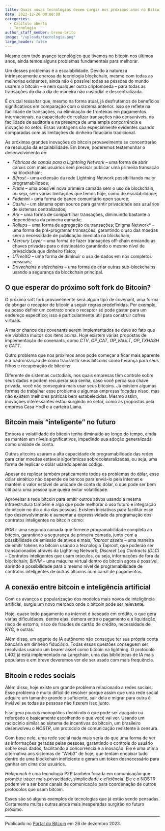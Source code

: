 ```yaml
---
title: Quais novas tecnologias devem surgir nos próximos anos no Bitcoin?
date: 2023-12-26 00:00:00
categories:
  - Capítulo aberto
  - Tecnologia
author_staff_member: breno-brito
image: "/uploads/tecnologia.png"
large_header: false
---
```


Mesmo com todo avanço tecnológico que tivemos no bitcoin nos últimos anos, ainda temos alguns problemas fundamentais para melhorar. 

Um desses problemas é a escalabilidade. Devido à natureza intrinsecamente onerosa da tecnologia blockchain, mesmo com todas as melhorias existentes, ainda não é possível todas as pessoas do mundo usarem o bitcoin – e nem qualquer outra criptomoeda – para todas as transações do dia a dia de maneira não custodial e descentralizada.

É crucial ressaltar que, mesmo na forma atual, já desfrutamos de benefícios significativos em comparação com o sistema anterior. Isso se reflete na facilidade de transações, na eliminação de fronteiras em pagamentos internacionais, na capacidade de realizar transações não censuráveis, na facilidade de auditoria e na presença de uma ampla concorrência e inovação no setor. Essas vantagens são especialmente evidentes quando comparadas com as limitações do dinheiro fiduciário tradicional.

As próximas grandes inovações do bitcoin provavelmente se concentrarão na resolução da escalabilidade. Em breve, poderemos testemunhar o desenvolvimento de:

- *Fábricas de canais para a Lightning Network* – uma forma de abrir canais com mais usuários sem precisar publicar uma primeira transação na blockchain;
- *Bifrost* – uma extensão da rede Lightning Network possibilitando maior programabilidade;
- *Prime* – uma possível nova primeira camada sem o uso de blockchain, ou seja, sem várias limitações que temos hoje, como de escalabilidade;
- *Fedimint* – uma forma de banco comunitário open source;
- *Cashu* – um sistema open source para garantir privacidade aos usuários de sistemas centralizados;
- *Ark* – uma forma de compartilhar transações, diminuindo bastante a dependência da primeira camada;
- *Rollups* – uma forma de agregação de transações;
Enigma Network* – uma forma de pré-programar transações, garantindo o uso das moedas sem a necessidade de publicação imediata na blockchain;
- *Mercury Layer* – uma forma de fazer transações off-chain enviando as chaves privadas para o destinatário garantindo o mesmo nível de privacidade que dinheiro físico;
- *UTreeXO* – uma forma de diminuir o uso de dados em nós completos pessoais;
- *Drivechains e sidechains* – uma forma de criar outras sub-blockchains usando a segurança da blockchain principal.

## O que esperar do próximo soft fork do Bitcoin?

O próximo soft fork provavelmente será algum tipo de covenant, uma forma de obrigar o receptor de bitcoin a seguir regras predefinidas. Por exemplo, eu posso definir um contrato onde o receptor só pode gastar para um endereço específico; isso é particularmente útil para construir cofres virtuais.

A maior chance dos covenants serem implementados se deve ao fato que ele viabiliza muitos dos itens acima. Hoje existem várias propostas de implementação de covenants, como *CTV*, *OP_CAT*, *OP_VAULT*, *OP_TXHASH* e *CATT*.

Outro problema que nos próximos anos pode começar a ficar mais aparente é a padronização de como transmitir seus bitcoins como herança para seus filhos e recuperação de bitcoins.

Diferente de sistemas custodiais, nos quais empresas têm controle sobre seus dados e podem recuperar sua senha, caso você perca sua chave privada, você não conseguirá mais usar seus bitcoins. Já existem algumas formas de trabalhar esse problema e algumas empresas focadas nisso, mas não existem melhores práticas bem estabelecidas. Mesmo assim, inovações interessantes estão surgindo no setor, como as propostas pela empresa Casa Hodl e a carteira Liana.

## Bitcoin mais “inteligente” no futuro

Embora a volatilidade do bitcoin tenha diminuído ao longo do tempo, ainda se mantém em níveis significativos, impedindo sua adoção generalizada como unidade de conta.

Outras altcoins usaram a alta capacidade de programabilidade das redes para criar moedas estáveis algorítmicas sobrecolateralizadas, ou seja, uma forma de replicar o dólar usando apenas código.

Apesar de replicar também praticamente todos os problemas do dólar, esse dólar sintético não depende de bancos para enviá-lo pela internet e mantém o valor estável de unidade de conta do dólar, o que pode ser bem útil para uma pessoa que queira evitar volatilidade.

Aproveitar a rede bitcoin para emitir outros ativos usando a mesma infraestrutura também é algo que pode melhorar o uso futuro e integração do bitcoin no dia a dia das pessoas. Existem iniciativas para facilitar esse tipo desenvolvimento e aumentar a expressividade da programação dos contratos inteligentes no bitcoin como:

*RGB* – uma segunda camada que fornece programabilidade completa ao bitcoin, garantindo a segurança da primeira camada, junto com a possibilidade de emissão de ativos e mais;
*Taproot assets* – uma maneira de emitir tokens no bitcoin usando a tecnologia Taproot, que poderão ser transacionados através da Lightning Network;
*Discreet Log Contracts (DLC)* – Contratos inteligentes que usam oráculos, ou seja, informações de fora da blockchain; 
*BitVM* – uma máquina virtual dentro do bitcoin agora é possível, abrindo a possibilidade para o mesmo nível de programabilidade de contratos inteligentes de outras altcoins num canal de pagamentos.

## A conexão entre bitcoin e inteligência artificial

Com os avanços e popularização dos modelos mais novos de inteligência artificial, surgiu um novo mercado onde o bitcoin pode ser relevante.

Hoje, quase todo pagamento na internet é baseado em crédito, o que gera várias dificuldades, dentre elas: demora entre o pagamento e a liquidação, risco de estorno, risco de fraudes de cartão de crédito, necessidade de KYC, e outras.

Além disso, um agente de IA autônomo não consegue ter sua própria conta bancária em dinheiro fiduciário. Todas essas questões conseguem ser resolvidas usando um bearer asset como bitcoin na lightning. O protocolo L402 já está implementado na Langchain, uma das bibliotecas de IA mais populares e em breve deveremos ver ele ser usado com mais frequência.

## Bitcoin e redes sociais

Além disso, hoje existe um grande problema relacionado a redes sociais. Esse problema é muito difícil de resolver porque assim que uma rede social adquire um tamanho grande o suficiente, sair dela e migrar para outra é inviável se todas as pessoas não fizerem isso junto.

Isso gera poucos monopólios decidindo o que pode ser apagado ou reforçado e basicamente escolhendo o que você vai ver. Usando um raciocínio similar ao sistema de incentivos do bitcoin, um brasileiro desenvolveu o *NOSTR*, um protocolo de comunicação resistente à censura. 

Com base nele, uma rede social nada mais seria do que uma forma de ver as informações geradas pelas pessoas, garantindo o controle do usuário sobre seus dados, facilitando a concorrência e a inovação. Ele é uma ótima alternativa aos sistemas de “Web3” de hoje, que tentam encaixar tudo dentro de uma blockchain ineficiente e geram um token desnecessário para ganhar em cima dos usuários. 

*Holepunch* é uma tecnologia P2P também focada em comunicação que promete trazer mais privacidade, simplicidade e eficiência. Ele e o NOSTR podem vir a ser bons canais de comunicação para coordenação de outros protocolos que usam bitcoin.

Esses são só alguns exemplos de tecnologias que já estão sendo pensadas. Certamente muitas outras ainda mais inesperadas surgirão no futuro próximo.

---

Publicado no [Portal do Bitcoin](https://portaldobitcoin.uol.com.br/quais-novas-tecnologias-devem-surgir-nos-proximos-anos-no-bitcoin/) em 26 de dezembro 2023.